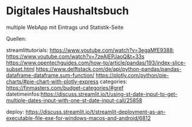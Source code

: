 # Digitales Haushaltsbuch

multiple WebApp mit Eintrags und Statistik-Seite


Quellen:

streamlittutorials: https://www.youtube.com/watch?v=3egaMfE9388; https://www.youtube.com/watch?v=7zeAIEPJaoQ&t=33s
https://www.opentechguides.com/how-to/article/pandas/193/index-slice-subset.html
https://www.delftstack.com/de/api/python-pandas/pandas-dataframe-dataframe.sum-function/
https://plotly.com/python/pie-charts/#pie-chart-with-plotly-express
categories: https://finmasters.com/budget-categories/#gref
datetimeinfos:https://discuss.streamlit.io/t/using-st-date-input-to-get-multiple-dates-input-with-one-st-date-input-call/25858

deploy: https://discuss.streamlit.io/t/streamlit-deployment-as-an-executable-file-exe-for-windows-macos-and-android/6812
